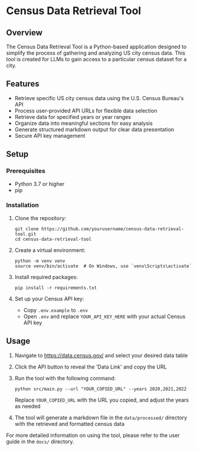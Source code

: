 # Census Data Retrieval Tool

## Overview

The Census Data Retrieval Tool is a Python-based application designed to simplify the process of gathering and analyzing US city census data. This tool is created for LLMs to gain access to a particular census dataset for a city. 

## Features

- Retrieve specific US city census data using the U.S. Census Bureau's API
- Process user-provided API URLs for flexible data selection
- Retrieve data for specified years or year ranges
- Organize data into meaningful sections for easy analysis
- Generate structured markdown output for clear data presentation
- Secure API key management

## Setup

### Prerequisites

- Python 3.7 or higher
- pip

### Installation

1. Clone the repository:
   ```
   git clone https://github.com/yourusername/census-data-retrieval-tool.git
   cd census-data-retrieval-tool
   ```

2. Create a virtual environment:
   ```
   python -m venv venv
   source venv/bin/activate  # On Windows, use `venv\Scripts\activate`
   ```

3. Install required packages:
   ```
   pip install -r requirements.txt
   ```

4. Set up your Census API key:
   - Copy `.env.example` to `.env`
   - Open `.env` and replace `YOUR_API_KEY_HERE` with your actual Census API key

## Usage

1. Navigate to https://data.census.gov/ and select your desired data table
2. Click the API button to reveal the 'Data Link' and copy the URL
3. Run the tool with the following command:
   ```
   python src/main.py --url "YOUR_COPIED_URL" --years 2020,2021,2022
   ```
   Replace `YOUR_COPIED_URL` with the URL you copied, and adjust the years as needed

4. The tool will generate a markdown file in the `data/processed/` directory with the retrieved and formatted census data

For more detailed information on using the tool, please refer to the user guide in the `docs/` directory.
